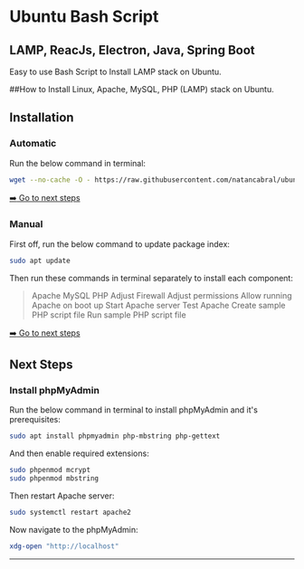 # Ubuntu Bash Script 
## LAMP, ReacJs, Electron, Java, Spring Boot
Easy to use Bash Script to Install LAMP stack on Ubuntu. 

##How to Install Linux, Apache, MySQL, PHP (LAMP) stack on Ubuntu.

## Installation

### Automatic

Run the below command in terminal:

```bash
wget --no-cache -O - https://raw.githubusercontent.com/natancabral/ubuntu-bash-script-config-lamp/main/lamp.sh | bash
```

[:arrow_right: Go to next steps](#next-steps)

### Manual

First off, run the below command to update package index:

```bash
sudo apt update
```

Then run these commands in terminal separately to install each component:

> Apache
> MySQL
> PHP
> Adjust Firewall
> Adjust permissions
> Allow running Apache on boot up
> Start Apache server
> Test Apache
> Create sample PHP script file
> Run sample PHP script file

[:arrow_right: Go to next steps](#next-steps)

## Next Steps

### Install phpMyAdmin

Run the below command in terminal to install phpMyAdmin and it's prerequisites:

```bash
sudo apt install phpmyadmin php-mbstring php-gettext
```

And then enable required extensions:

```bash
sudo phpenmod mcrypt
sudo phpenmod mbstring
```
Then restart Apache server:

```bash
sudo systemctl restart apache2
```

Now navigate to the phpMyAdmin:

```bash
xdg-open "http://localhost"
```

---
